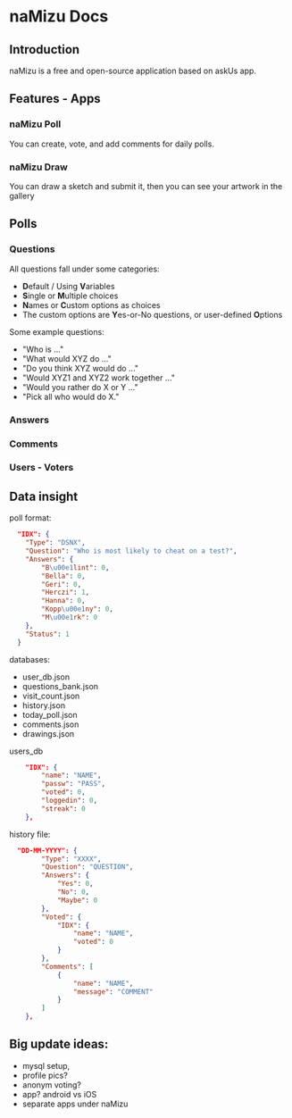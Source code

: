 # naMizu Docs

## Introduction

naMizu is a free and open-source application based on askUs app.

## Features - Apps

### naMizu Poll

You can create, vote, and add comments for daily polls.

### naMizu Draw

You can draw a sketch and submit it, then you can see your artwork in the gallery 

## Polls

### Questions

All questions fall under some categories:

- **D**efault / Using **V**ariables
- **S**ingle or **M**ultiple choices
- **N**ames or **C**ustom options as choices
- The custom options are **Y**es-or-No questions, or user-defined **O**ptions

Some example questions:
- "Who is ..."
- "What would XYZ do ..."
- "Do you think XYZ would do ..."
- "Would XYZ1 and XYZ2 work together ..."
- "Would you rather do X or Y ..."
- "Pick all who would do X."

### Answers

### Comments

### Users - Voters

## Data insight

poll format:

```json
  "IDX": {
    "Type": "DSNX",
    "Question": "Who is most likely to cheat on a test?",
    "Answers": {
        "B\u00e1lint": 0,
        "Bella": 0,
        "Geri": 0,
        "Herczi": 1,
        "Hanna": 0,
        "Kopp\u00e1ny": 0,
        "M\u00e1rk": 0
    },
    "Status": 1
  }
```

databases:

- user_db.json
- questions_bank.json
- visit_count.json
- history.json
- today_poll.json
- comments.json
- drawings.json

users_db

```json
    "IDX": {
        "name": "NAME",
        "passw": "PASS",
        "voted": 0,
        "loggedin": 0,
        "streak": 0
    },
```

history file:

```json
  "DD-MM-YYYY": {
        "Type": "XXXX",
        "Question": "QUESTION",
        "Answers": {
            "Yes": 0,
            "No": 0,
            "Maybe": 0
        },
        "Voted": {
            "IDX": {
                "name": "NAME",
                "voted": 0
            }
        },
        "Comments": [
            {
                "name": "NAME",
                "message": "COMMENT"
            }
        ]
    },
```


## Big update ideas:
- mysql setup,
- profile pics?
- anonym voting?
- app? android vs iOS
- separate apps under naMizu